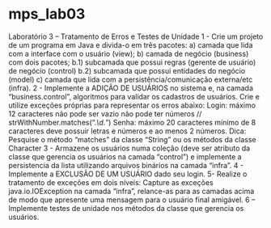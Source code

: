 # mps_lab03
Laboratório 3 – Tratamento de Erros e Testes de Unidade 1 - Crie um projeto de um programa em Java e divida-o em três pacotes: a) camada que lida com a interface com o usuário (view); b) camada de negócio (business) com dois pacotes; b.1) subcamada que possui regras (gerente de usuário) de negócio (control) b.2) subcamada que possui entidades do negócio (model) c) camada que lida com a persistência/comunicação externa/etc (infra). 2 - Implemente a ADIÇÃO DE USUÁRIOS no sistema e, na camada “business.control”, algoritmos para validar os cadastros de usuários. Crie e utilize exceções próprias para representar os erros abaixo: Login: máximo 12 caracteres não pode ser vazio não pode ter números // strWithNumber.matches(“.*\\d.*”) Senha: máximo 20 caracteres mínimo de 8 caracteres deve possuir letras e números e ao menos 2 números. Dica: Pesquise o método “matches” da classe “String” ou os métodos da classe Character 3 - Armazene os usuários numa coleção (deve ser atributo da classe que gerencia os usuários na camada “control”) e implemente a persistencia da lista utilizando arquivos binários na camada “infra”. 4 - Implemente a EXCLUSÃO DE UM USUÁRIO dado seu login. 5- Realize o tratamento de exceções em dois níveis: Capture as exceções java.io.IOException na camada “infra”, relance-as para as camadas acima de modo que apresente uma mensagem para o usuário final amigável. 6 – Implemente testes de unidade nos métodos da classe que gerencia os usuários.
